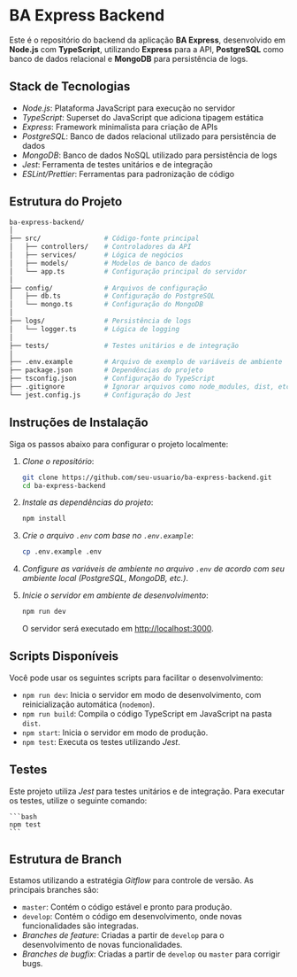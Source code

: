 # BA Express Backend

Este é o repositório do backend da aplicação **BA Express**, desenvolvido em **Node.js** com **TypeScript**, utilizando **Express** para a API, **PostgreSQL** como banco de dados relacional e **MongoDB** para persistência de logs.

## Stack de Tecnologias
- *Node.js*: Plataforma JavaScript para execução no servidor
- *TypeScript*: Superset do JavaScript que adiciona tipagem estática
- *Express*: Framework minimalista para criação de APIs
- *PostgreSQL*: Banco de dados relacional utilizado para persistência de dados
- *MongoDB*: Banco de dados NoSQL utilizado para persistência de logs
- *Jest*: Ferramenta de testes unitários e de integração
- *ESLint/Prettier*: Ferramentas para padronização de código

## Estrutura do Projeto
```bash
ba-express-backend/
│
├── src/                # Código-fonte principal
│   ├── controllers/    # Controladores da API
│   ├── services/       # Lógica de negócios
│   ├── models/         # Modelos de banco de dados
│   └── app.ts          # Configuração principal do servidor
│
├── config/             # Arquivos de configuração
│   ├── db.ts           # Configuração do PostgreSQL
│   └── mongo.ts        # Configuração do MongoDB
│
├── logs/               # Persistência de logs
│   └── logger.ts       # Lógica de logging
│
├── tests/              # Testes unitários e de integração
│
├── .env.example        # Arquivo de exemplo de variáveis de ambiente
├── package.json        # Dependências do projeto
├── tsconfig.json       # Configuração do TypeScript
├── .gitignore          # Ignorar arquivos como node_modules, dist, etc.
└── jest.config.js      # Configuração do Jest
``` 

## Instruções de Instalação

Siga os passos abaixo para configurar o projeto localmente:

1. *Clone o repositório*:

    ```bash
    git clone https://github.com/seu-usuario/ba-express-backend.git
    cd ba-express-backend
    ```

2. *Instale as dependências do projeto*:

    ```bash
    npm install
    ```

3. *Crie o arquivo `.env` com base no `.env.example`*:

    ```bash
    cp .env.example .env
    ```

4. *Configure as variáveis de ambiente no arquivo `.env` de acordo com seu ambiente local (PostgreSQL, MongoDB, etc.)*.

5. *Inicie o servidor em ambiente de desenvolvimento*:

    ```bash
    npm run dev
    ```

    O servidor será executado em [http://localhost:3000](http://localhost:3000).


## Scripts Disponíveis

Você pode usar os seguintes scripts para facilitar o desenvolvimento:

- `npm run dev`: Inicia o servidor em modo de desenvolvimento, com reinicialização automática (`nodemon`).
- `npm run build`: Compila o código TypeScript em JavaScript na pasta `dist`.
- `npm start`: Inicia o servidor em modo de produção.
- `npm test`: Executa os testes utilizando *Jest*.

## Testes

Este projeto utiliza *Jest* para testes unitários e de integração. Para executar os testes, utilize o seguinte comando:

    ```bash
    npm test
    ```

## Estrutura de Branch

Estamos utilizando a estratégia *Gitflow* para controle de versão. As principais branches são:

- `master`: Contém o código estável e pronto para produção.
- `develop`: Contém o código em desenvolvimento, onde novas funcionalidades são integradas.
- *Branches de feature*: Criadas a partir de `develop` para o desenvolvimento de novas funcionalidades.
- *Branches de bugfix*: Criadas a partir de `develop` ou `master` para corrigir bugs.